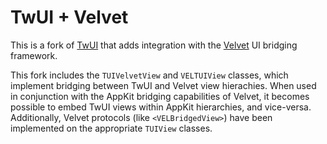 # TwUI + Velvet

This is a fork of [TwUI](http://github.com/twitter/twui) that adds integration with the [Velvet](http://github.com/bitswift/Velvet) UI bridging framework.

This fork includes the `TUIVelvetView` and `VELTUIView` classes, which implement bridging between TwUI and Velvet view hierachies. When used in conjunction with the AppKit bridging capabilities of Velvet, it becomes possible to embed TwUI views within AppKit hierarchies, and vice-versa. Additionally, Velvet protocols (like `<VELBridgedView>`) have been implemented on the appropriate `TUIView` classes.
